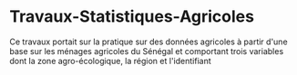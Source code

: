 # Travaux-Statistiques-Agricoles
Ce travaux portait sur la pratique sur des données agricoles à partir d'une base sur les ménages agricoles du Sénégal et comportant trois variables dont la zone agro-écologique, la région et l'identifiant 
